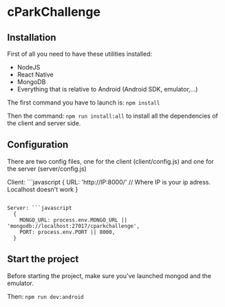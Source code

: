 # cParkChallenge

## Installation

First of all you need to have these utilities installed:
  - NodeJS
  - React Native
  - MongoDB
  - Everything that is relative to Android (Android SDK, emulator,...)
  
The first command you have to launch is: `npm install`

Then the command: `npm run install:all` to install all the dependencies of the client and server side.

## Configuration

There are two config files, one for the client (client/config.js) and one for the server (server/config.js)

Client: ```javascript
  {
    URL: 'http://IP:8000/' // Where IP is your ip adress. Localhost doesn't work
  }
```

Server: ```javascript
  {
    MONGO_URL: process.env.MONGO_URL || 'mongodb://localhost:27017/cparkchallenge',
    PORT: process.env.PORT || 8000,
  }
```

## Start the project

Before starting the project, make sure you've launched mongod and the emulator.

Then: `npm run dev:android`
